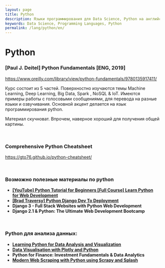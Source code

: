 ```yaml
---
layout: page
title: Python
description: Языки программирования для Data Science, Python на английском
keywords: Data Science, Programming Languages, Python
permalink: /lang/python/en/
---
```


# Python

### [Paul J. Deitel] Python Fundamentals [ENG, 2019]

https://www.oreilly.com/library/view/python-fundamentals/9780135917411/

Курс состоит из 5 частей.
Поверхностно изучаются темы Machine Learning, Deep Learning, Big Data, Spark , NoSQL & IoT. Имеются примеры работы с голосовыми сообщениями, для перевода на разные языки и озвучивания. Основной акцент делается на язык программирования python.

Материал скучноват. Впрочем, наверное хороший для получения общей картины.

<br/>

### Comprehensive Python Cheatsheet

https://gto76.github.io/python-cheatsheet/

<br/>

### Возможно полезные материалы по python

<ul>
  <li class="green"><strong><a href="https://www.youtube.com/watch?v=_uQrJ0TkZlc" rel="nofollow">[YouTube] Python Tutorial for Beginners [Full Course] Learn Python for Web Development</a></strong></li>
  <li class="green"><strong><a href="https://udemy.com/course/python-django-dev-to-deployment/" rel="nofollow">[Brad Traversy] Python Django Dev To Deployment</a></strong></li>
	<li class="green"><strong>Django 3 - Full Stack Websites with Python Web Development</strong></li>
  <li class="green"><strong>Django 2.1 & Python: The Ultimate Web Development Bootcamp</strong></li>
</ul>

<br/>

### Python для анализа данных:

<ul>
	<li class="green"><strong><a href="https://udemy.com/learning-python-for-data-analysis-and-visualization/" rel="nofollow">Learning Python for Data Analysis and Visualization</a></strong></li>
	<li class="green"><strong><a href="https://udemy.com/data-visualisation-with-plotly-and-python/" rel="nofollow">Data Visualisation with Plotly and Python</a></strong></li>
  <li class="green"><strong>Python for Finance: Investment Fundamentals & Data Analytics</strong></li>
	<li class="green"><strong><a href="https://udemy.com/web-scraping-in-python-using-scrapy-and-splash/" rel="nofollow">Modern Web Scraping with Python using Scrapy and Splash</a></strong></li>  
</ul>
